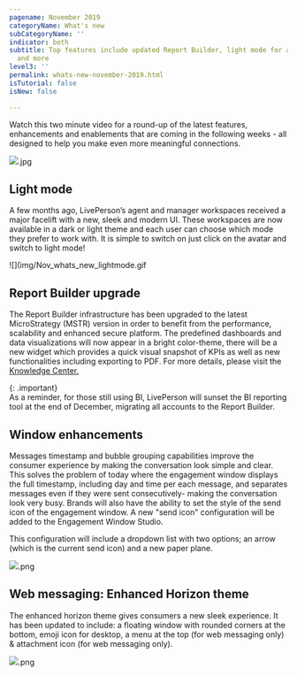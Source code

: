 ```yaml
---
pagename: November 2019
categoryName: What's new
subCategoryName: ''
indicator: both
subtitle: Top features include updated Report Builder, light mode for agent workspace
  and more
level3: ''
permalink: whats-new-november-2019.html
isTutorial: false
isNew: false

---
```

Watch this two minute video for a round-up of the latest features, enhancements and enablements that are coming in the following weeks - all designed to help you make even more meaningful connections.

![](img/Nov_whats_new1).jpg

## Light mode

A few months ago, LivePerson’s agent and manager workspaces received a major facelift with a new, sleek and modern UI. These workspaces are now available in a dark or light theme and each user can choose which mode they prefer to work with. It is simple to switch on just click on the avatar and switch to light mode!

![](img/Nov_whats_new_lightmode.gif

## Report Builder upgrade

The Report Builder infrastructure has been upgraded to the latest MicroStrategy (MSTR) version in order to benefit from the performance, scalability and enhanced secure platform. The predefined dashboards and data visualizations will now appear in a bright color-theme, there will be a new widget which provides a quick visual snapshot of KPIs as well as new functionalities including exporting to PDF. For more details, please visit the [Knowledge Center.](https://knowledge.liveperson.com/data-reporting-report-builder-introducing-the-enhanced-report-builder.html)

{: .important}  
As a reminder, for those still using BI, LivePerson will sunset the BI reporting tool at the end of December, migrating all accounts to the Report Builder.

## Window enhancements

Messages timestamp and bubble grouping capabilities improve the consumer experience by making the conversation look simple and clear. This solves the problem of today where the engagement window displays the full timestamp, including day and time per each message, and separates messages even if they were sent consecutively- making the conversation look very busy. Brands will also have the ability to set the style of the send icon of the engagement window. A new "send icon" configuration will be added to the Engagement Window Studio.

This configuration will include a dropdown list with two options; an arrow (which is the current send icon) and a new paper plane.

![](img/Nov_whats_new4).png

## Web messaging: Enhanced Horizon theme

The enhanced horizon theme gives consumers a new sleek experience. It has been updated to include: a floating window with rounded corners at the bottom, emoji icon for desktop, a menu at the top (for web messaging only) & attachment icon (for web messaging only).

![](img/Nov_whats_new5).png
